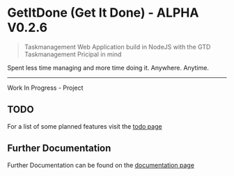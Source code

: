 # GetItDone (Get It Done) - ALPHA V0.2.6

> Taskmanagement Web Application build in NodeJS with the GTD Taskmanagement Pricipal in mind

Spent less time managing and more time doing it. Anywhere. Anytime.

---

Work In Progress - Project

## TODO

For a list of some planned features visit the [todo page](TODO.md)

## Further Documentation

Further Documentation can be found on the [documentation page](DOCUMENTATION.md)
